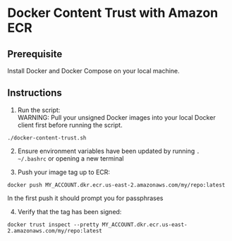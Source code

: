 # Docker Content Trust with Amazon ECR

## Prerequisite
Install Docker and Docker Compose on your local machine. 

## Instructions
1. Run the script:\
WARNING: Pull your unsigned Docker images into your local Docker client first before running the script. 
```
./docker-content-trust.sh
```

2. Ensure environment variables have been updated by running `. ~/.bashrc` or opening a new terminal

3. Push your image tag up to ECR:
```
docker push MY_ACCOUNT.dkr.ecr.us-east-2.amazonaws.com/my/repo:latest
```
In the first push it should prompt you for passphrases

4. Verify that the tag has been signed:
```
docker trust inspect --pretty MY_ACCOUNT.dkr.ecr.us-east-2.amazonaws.com/my/repo:latest
```


